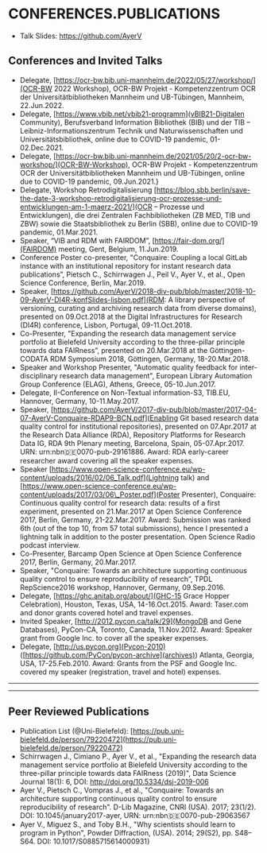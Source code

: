 # CONFERENCES.PUBLICATIONS
* Talk Slides: https://github.com/AyerV

## Conferences and Invited Talks

* Delegate, [https://ocr-bw.bib.uni-mannheim.de/2022/05/27/workshop/](OCR-BW 2022 Workshop), OCR-BW Projekt - Kompetenzzentrum OCR der Universitätbibliotheken Mannheim und UB-Tübingen, Mannheim, 22.Jun.2022.
* Delegate, [https://www.vbib.net/vbib21-programm](vBIB21-Digitalen Community), Berufsverband Information Bibliothek (BIB) und der TIB – Leibniz-Informationszentrum Technik und Naturwissenschaften und Universitätsbibliothek, online due to COVID-19 pandemic, 01-02.Dec.2021.
* Delegate, [https://ocr-bw.bib.uni-mannheim.de/2021/05/20/2-ocr-bw-workshop/](OCR-BW-Workshop), OCR-BW Projekt - Kompetenzzentrum OCR der Universitätbibliotheken Mannheim und UB-Tübingen, online due to COVID-19 pandemic, 09.Jun.2021.}
* Delegate, Workshop Retrodigitalisierung [https://blog.sbb.berlin/save-the-date-3-workshop-retrodigitalisierung-ocr-prozesse-und-entwicklungen-am-1-maerz-2021/](OCR – Prozesse und Entwicklungen), die drei Zentralen Fachbibliotheken (ZB MED, TIB und ZBW) sowie die Staatsbibliothek zu Berlin (SBB), online due to COVID-19 pandemic, 01.Mar.2021.
* Speaker, “VIB and RDM with FAIRDOM”, [https://fair-dom.org/](FAIRDOM) meeting, Gent, Belgium, 11.Jun.2019.
* Conference Poster co-presenter, "Conquaire: Coupling a local GitLab instance with an institutional repository for instant research data publications”, Pietsch C., Schirrwagen J., Peil V., Ayer V., et al., Open Science Conference, Berlin, Mar.2019.
* Speaker, [https://github.com/AyerV/2018-div-pub/blob/master/2018-10-09-AyerV-DI4R-konfSlides-lisbon.pdf](RDM: A library perspective of versioning, curating and archiving research data from diverse domains), presented on 09.Oct.2018 at the Digital Infrastructures for Research (DI4R) conference, Lisbon, Portugal, 09-11.Oct.2018.
* Co-Presenter, "Expanding the research data management service portfolio at Bielefeld University according to the three-pillar principle towards data FAIRness”, presented on 20.Mar.2018 at the Göttingen-CODATA RDM Symposium 2018, Göttingen, Germany, 18-20.Mar.2018.
* Speaker and Workshop Presenter, "Automatic quality feedback for inter-disciplinary research data management", European Library Automation Group Conference (ELAG), Athens, Greece, 05-10.Jun.2017.
* Delegate, II-Conference on Non-Textual information-S3, TIB.EU, Hannover, Germany, 10-11.May.2017.
* Speaker, [https://github.com/AyerV/2017-div-pub/blob/master/2017-04-07-AyerV-Conquaire-RDAP9-BCN.pdf](Enabling Git based research data quality control for institutional repositories), presented on 07.Apr.2017 at the Research Data Alliance (RDA), Repository Platforms for Research Data IG, RDA 9th Plenary meeting, Barcelona, Spain, 05-07.Apr.2017. URN: urn:nbn:de:0070-pub-29161886. Award: RDA early-career researcher award covering all the speaker expenses.
* Speaker [https://www.open-science-conference.eu/wp-content/uploads/2016/02/06_Talk.pdf](Lightning talk) and [https://www.open-science-conference.eu/wp-content/uploads/2017/03/06\_Poster.pdf](Poster Presenter), Conquaire: Continuous quality control for research data: results of a first experiment, presented on 21.Mar.2017 at Open Science Conference 2017, Berlin, Germany, 21-22.Mar.2017. Award: Submission was ranked 6th (out of the top 10, from 57 total submissions), hence I presented a lightning talk in addition to the poster presentation. Open Science Radio podcast interview.
* Co-Presenter, Barcamp Open Science at Open Science Conference 2017, Berlin, Germany, 20.Mar.2017.
* Speaker, "Conquaire: Towards an architecture supporting continuous quality control to ensure reproducibility of research”, TPDL RepScience2016 workshop, Hannover, Germany, 09.Sep.2016.
* Delegate, [https://ghc.anitab.org/about/](GHC-15 Grace Hopper Celebration), Houston, Texas, USA, 14-16.Oct.2015. Award: Taser.com and donor grants covered hotel and travel expenses.
* Invited Speaker, [http://2012.pycon.ca/talk/29](MongoDB and Gene Databases), PyCon-CA, Toronto, Canada, 11.Nov.2012. Award: Speaker grant from Google Inc. to cover all the speaker expenses.
* Delegate, [http://us.pycon.org](Pycon-2010) ([https://github.com/PyCon/pycon-archive](archives)) Atlanta, Georgia, USA, 17-25.Feb.2010. Award: Grants from the PSF and Google Inc. covered my speaker (registration, travel and hotel) expenses.

----------------------


----------------------
## Peer Reviewed Publications
* Publication List (@Uni-Bielefeld): [https://pub.uni-bielefeld.de/person/79220472](https://pub.uni-bielefeld.de/person/79220472)
* Schirrwagen J., Cimiano P., Ayer V., et al., "Expanding the research data management service portfolio at Bielefeld University according to the three-pillar principle towards data FAIRness (2019)", Data Science Journal 18(1): 6, DOI: http://doi.org/10.5334/dsj-2019-006
* Ayer V., Pietsch C., Vompras J., et al., "Conquaire: Towards an architecture supporting continuous quality control to ensure reproducibility of research". D-Lib Magazine, CNRI (USA). 2017; 23(1/2). DOI: 10.1045/january2017-ayer, URN: urn:nbn:de:0070-pub-29063567
* Ayer V., Miguez S., and Toby B.H., "Why scientists should learn to program in Python", Powder Diffraction, (USA). 2014; 29(S2), pp. S48–S64. DOI: 10.1017/S0885715614000931}

